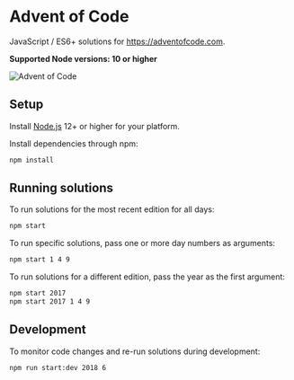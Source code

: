 # Advent of Code

JavaScript / ES6+ solutions for https://adventofcode.com.

**Supported Node versions: 10 or higher**

![Advent of Code](https://user-images.githubusercontent.com/378235/63643295-fc008a80-c6cd-11e9-941a-102c557c36ca.png)

## Setup

Install [Node.js] 12+ or higher for your platform.

Install dependencies through npm:

```bash
npm install
```

## Running solutions

To run solutions for the most recent edition for all days:

```bash
npm start
```

To run specific solutions, pass one or more day numbers as arguments:

```bash
npm start 1 4 9
```

To run solutions for a different edition, pass the year as the first argument:

```bash
npm start 2017
npm start 2017 1 4 9
```

## Development

To monitor code changes and re-run solutions during development:

```bash
npm run start:dev 2018 6
```

[Node.js]: https://nodejs.org/en/
